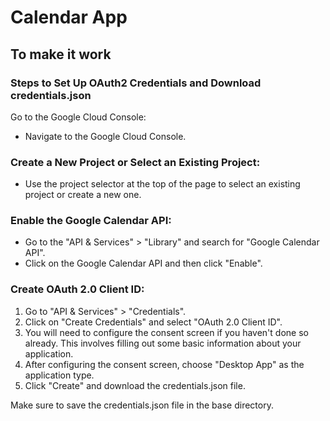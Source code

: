 # Calendar App 

## To make it work 

### Steps to Set Up OAuth2 Credentials and Download credentials.json
Go to the Google Cloud Console:
- Navigate to the Google Cloud Console.
### Create a New Project or Select an Existing Project:
- Use the project selector at the top of the page to select an existing project or create a new one.
### Enable the Google Calendar API:
- Go to the "API & Services" > "Library" and search for "Google Calendar API".
- Click on the Google Calendar API and then click "Enable".
### Create OAuth 2.0 Client ID:
1.  Go to "API & Services" > "Credentials".
2. Click on "Create Credentials" and select "OAuth 2.0 Client ID".
3. You will need to configure the consent screen if you haven't done so already. This involves filling out some basic information about your application.
4. After configuring the consent screen, choose "Desktop App" as the application type.
5. Click "Create" and download the credentials.json file.

Make sure to save the credentials.json file in the base directory. 
